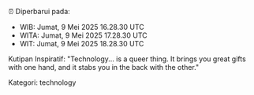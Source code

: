 ⏰ Diperbarui pada:
- WIB: Jumat, 9 Mei 2025 16.28.30 UTC
- WITA: Jumat, 9 Mei 2025 17.28.30 UTC
- WIT: Jumat, 9 Mei 2025 18.28.30 UTC

Kutipan Inspiratif:
"Technology... is a queer thing. It brings you great gifts with one hand, and it stabs you in the back with the other."


Kategori: technology

